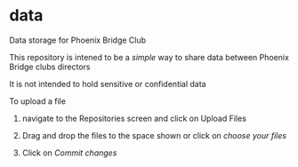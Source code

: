 # data
Data storage for Phoenix Bridge Club

This repository is intened to be a *simple* way to share data between Phoenix Bridge clubs directors

It is not intended to hold sensitive or confidential data

To upload a file 

1. navigate to the Repositories screen and click on Upload Files

2. Drag and drop the files to the space shown or click on *choose your files*

3. Click on *Commit changes*
